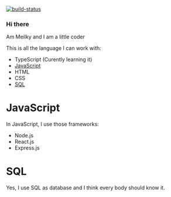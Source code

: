 [![build-status](https://github.com/backslash-f/simage/workflows/build/badge.svg?branch=master)](https://github.com/backslash-f/simage/actions)
### Hi there

Am Meilky and I am a little coder

This is all the language I can work with:
 - TypeScript (Curently learning it)
 - [JavaScript](#JavaScript)
 - HTML
 - CSS
 - [SQL](#SQL)
 
# JavaScript

In JavaScript, I use those frameworks:
 - Node.js
 - React.js
 - Express.js
 
# SQL

Yes, I use SQL as database and I think every body should know it.

